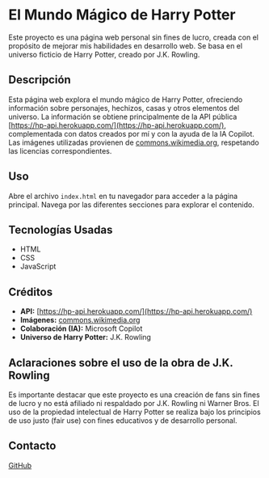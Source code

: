 # El Mundo Mágico de Harry Potter

Este proyecto es una página web personal sin fines de lucro, creada con el propósito de mejorar mis habilidades en desarrollo web. Se basa en el universo ficticio de Harry Potter, creado por J.K. Rowling.

## Descripción

Esta página web explora el mundo mágico de Harry Potter, ofreciendo información sobre personajes, hechizos, casas y otros elementos del universo. La información se obtiene principalmente de la API pública [https://hp-api.herokuapp.com/](https://hp-api.herokuapp.com/), complementada con datos creados por mí y con la ayuda de la IA Copilot. Las imágenes utilizadas provienen de [commons.wikimedia.org](commons.wikimedia.org), respetando las licencias correspondientes.

## Uso

Abre el archivo `index.html` en tu navegador para acceder a la página principal. Navega por las diferentes secciones para explorar el contenido.

## Tecnologías Usadas

*   HTML
*   CSS
*   JavaScript

## Créditos

*   **API:** [https://hp-api.herokuapp.com/](https://hp-api.herokuapp.com/)
*   **Imágenes:** [commons.wikimedia.org](commons.wikimedia.org)
*   **Colaboración (IA):** Microsoft Copilot
*   **Universo de Harry Potter:** J.K. Rowling

## Aclaraciones sobre el uso de la obra de J.K. Rowling

Es importante destacar que este proyecto es una creación de fans sin fines de lucro y no está afiliado ni respaldado por J.K. Rowling ni Warner Bros. El uso de la propiedad intelectual de Harry Potter se realiza bajo los principios de uso justo (fair use) con fines educativos y de desarrollo personal.

## Contacto

[GitHub](https://github.com/LeonardoEC)

